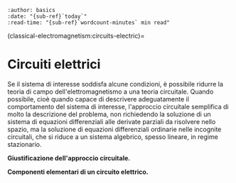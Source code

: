 ```{article-info}
:author: basics
:date: "{sub-ref}`today`"
:read-time: "{sub-ref}`wordcount-minutes` min read"
```

(classical-electromagnetism:circuits-electric)=
# Circuiti elettrici

Se il sistema di interesse soddisfa alcune condizioni, è possibile ridurre la teoria di campo dell'elettromagnetismo a una teoria circuitale.
Quando possibile, cioè quando capace di descrivere adeguatamente il comportamento del sistema di interesse, l'approccio circuitale semplifica di molto la descrizione del problema, non richiedendo la soluzione di un sistema di equazioni differenziali alle derivate parziali da risolvere nello spazio, ma la soluzione di equazioni differenziali ordinarie nelle incognite circuitali, che si riduce a un sistema algebrico, spesso lineare, in regime stazionario.

**Giustificazione dell'approccio circuitale.**

**Componenti elementari di un circuito elettrico.**



